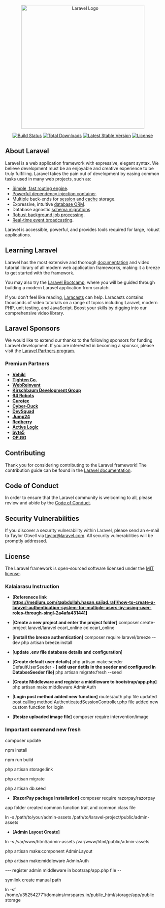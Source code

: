 <p align="center"><a href="https://laravel.com" target="_blank"><img src="https://raw.githubusercontent.com/laravel/art/master/logo-lockup/5%20SVG/2%20CMYK/1%20Full%20Color/laravel-logolockup-cmyk-red.svg" width="400" alt="Laravel Logo"></a></p>

<p align="center">
<a href="https://github.com/laravel/framework/actions"><img src="https://github.com/laravel/framework/workflows/tests/badge.svg" alt="Build Status"></a>
<a href="https://packagist.org/packages/laravel/framework"><img src="https://img.shields.io/packagist/dt/laravel/framework" alt="Total Downloads"></a>
<a href="https://packagist.org/packages/laravel/framework"><img src="https://img.shields.io/packagist/v/laravel/framework" alt="Latest Stable Version"></a>
<a href="https://packagist.org/packages/laravel/framework"><img src="https://img.shields.io/packagist/l/laravel/framework" alt="License"></a>
</p>

## About Laravel

Laravel is a web application framework with expressive, elegant syntax. We believe development must be an enjoyable and creative experience to be truly fulfilling. Laravel takes the pain out of development by easing common tasks used in many web projects, such as:

- [Simple, fast routing engine](https://laravel.com/docs/routing).
- [Powerful dependency injection container](https://laravel.com/docs/container).
- Multiple back-ends for [session](https://laravel.com/docs/session) and [cache](https://laravel.com/docs/cache) storage.
- Expressive, intuitive [database ORM](https://laravel.com/docs/eloquent).
- Database agnostic [schema migrations](https://laravel.com/docs/migrations).
- [Robust background job processing](https://laravel.com/docs/queues).
- [Real-time event broadcasting](https://laravel.com/docs/broadcasting).

Laravel is accessible, powerful, and provides tools required for large, robust applications.

## Learning Laravel

Laravel has the most extensive and thorough [documentation](https://laravel.com/docs) and video tutorial library of all modern web application frameworks, making it a breeze to get started with the framework.

You may also try the [Laravel Bootcamp](https://bootcamp.laravel.com), where you will be guided through building a modern Laravel application from scratch.

If you don't feel like reading, [Laracasts](https://laracasts.com) can help. Laracasts contains thousands of video tutorials on a range of topics including Laravel, modern PHP, unit testing, and JavaScript. Boost your skills by digging into our comprehensive video library.

## Laravel Sponsors

We would like to extend our thanks to the following sponsors for funding Laravel development. If you are interested in becoming a sponsor, please visit the [Laravel Partners program](https://partners.laravel.com).

### Premium Partners

- **[Vehikl](https://vehikl.com/)**
- **[Tighten Co.](https://tighten.co)**
- **[WebReinvent](https://webreinvent.com/)**
- **[Kirschbaum Development Group](https://kirschbaumdevelopment.com)**
- **[64 Robots](https://64robots.com)**
- **[Curotec](https://www.curotec.com/services/technologies/laravel/)**
- **[Cyber-Duck](https://cyber-duck.co.uk)**
- **[DevSquad](https://devsquad.com/hire-laravel-developers)**
- **[Jump24](https://jump24.co.uk)**
- **[Redberry](https://redberry.international/laravel/)**
- **[Active Logic](https://activelogic.com)**
- **[byte5](https://byte5.de)**
- **[OP.GG](https://op.gg)**

## Contributing

Thank you for considering contributing to the Laravel framework! The contribution guide can be found in the [Laravel documentation](https://laravel.com/docs/contributions).

## Code of Conduct

In order to ensure that the Laravel community is welcoming to all, please review and abide by the [Code of Conduct](https://laravel.com/docs/contributions#code-of-conduct).

## Security Vulnerabilities

If you discover a security vulnerability within Laravel, please send an e-mail to Taylor Otwell via [taylor@laravel.com](mailto:taylor@laravel.com). All security vulnerabilities will be promptly addressed.

## License

The Laravel framework is open-sourced software licensed under the [MIT license](https://opensource.org/licenses/MIT).





### Kalaiarasu Instruction ###
- **[Referenece link https://medium.com/@abdullah.hasan.sajjad.rafi/how-to-create-a-laravel-authentication-system-for-multiple-users-by-using-user-roles-through-singl-2a4afa431441]**
- **[Create a new project and enter the project folder]**
composer create-project laravel/laravel ecart_online
cd ecart_online
- **[install the breeze authentication]**
composer require laravel/breeze --dev
php artisan breeze:install
- **[update .env file database details and configuration]**
- **[Create default user details]**
php artisan make:seeder DefaultUserSeeder - **[ add user detils in the seeder and configured in DatabseSeeder file]**
php artisan migrate:fresh --seed

- **[Create Middleware and register a middleware to bootstrap/app.php]**
php artisan make:middleware AdminAuth

- **[Login post method added new function]**
routes/auth.php file updated post calling method
AuthenticatedSessionController.php file added new custom function for login

- **[Resize uploaded image file]**
composer require intervention/image


### Important command new fresh

composer update

npm install 

npm run build  

php artisan storage:link

php artisan migrate 

php artisan db:seed

- **[RazorPay package Installation]**
composer require razorpay/razorpay

app folder created common function trait and common class file 

ln -s /path/to/your/admin-assets /path/to/laravel-project/public/admin-assets



- **[Admin Layout Create]**

ln -s /var/www/html/admin-assets /var/www/html/public/admin-assets

php artisan make:component AdminLayout

php artisan make:middleware AdminAuth

--- register admin middleware in bootsrap/app.php file  --


symlink create manual path

ln -sf /home/u352542771/domains/mrspares.in/public_html/storage/app/public storage
